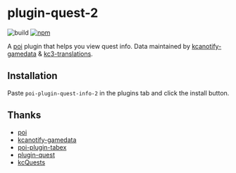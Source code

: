 # plugin-quest-2

![build](https://github.com/lawvs/poi-plugin-quest-2/workflows/Build/badge.svg)
[![npm](https://img.shields.io/npm/v/poi-plugin-quest-info-2)](https://www.npmjs.com/package/poi-plugin-quest-info-2)

A [poi](https://github.com/poooi/poi) plugin that helps you view quest info. Data maintained by [kcanotify-gamedata](https://github.com/antest1/kcanotify-gamedata) & [kc3-translations](https://github.com/KC3Kai/kc3-translations).

## Installation

Paste `poi-plugin-quest-info-2` in the plugins tab and click the install button.

## Thanks

- [poi](https://github.com/poooi/poi)
- [kcanotify-gamedata](https://github.com/antest1/kcanotify-gamedata)
- [poi-plugin-tabex](https://github.com/momocow/poi-plugin-tabex)
- [plugin-quest](https://github.com/poooi/plugin-quest)
- [kcQuests](https://github.com/kcwikizh/kcQuests)
